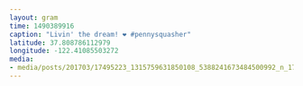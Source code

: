 ```yaml
---
layout: gram
time: 1490389916
caption: "Livin' the dream! ❤ #pennysquasher"
latitude: 37.808786112979
longitude: -122.41085503272
media:
- media/posts/201703/17495223_1315759631850108_5388241673484500992_n_17879957344055247.jpg
---
```

